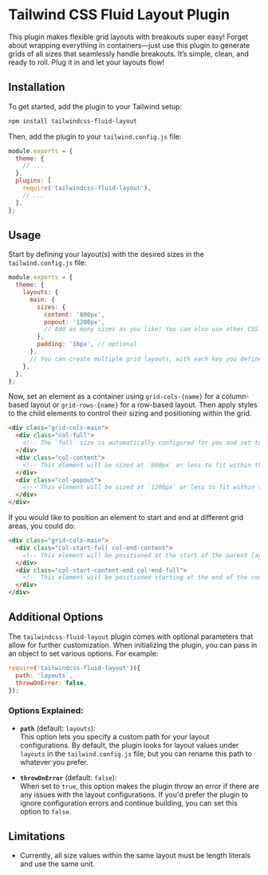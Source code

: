 # Tailwind CSS Fluid Layout Plugin

This plugin makes flexible grid layouts with breakouts super easy! Forget about wrapping everything in containers—just use this plugin to generate grids of all sizes that seamlessly handle breakouts. It’s simple, clean, and ready to roll. Plug it in and let your layouts flow!

## Installation

To get started, add the plugin to your Tailwind setup:

```bash
npm install tailwindcss-fluid-layout
```

Then, add the plugin to your `tailwind.config.js` file:

```javascript
module.exports = {
  theme: {
    // ...
  },
  plugins: [
    require('tailwindcss-fluid-layout'),
    // ...
  ],
};
```

## Usage

Start by defining your layout(s) with the desired sizes in the `tailwind.config.js` file:

```javascript
module.exports = {
  theme: {
    layouts: {
      main: {
        sizes: {
          content: '800px',
          popout: '1200px',
          // Add as many sizes as you like! You can also use other CSS units like em, %, and more to keep your layouts super flexible.
        },
        padding: '16px', // optional
      },
      // You can create multiple grid layouts, with each key you define serving as the name for its respective grid template.
    },
  },
};
```

Now, set an element as a container using `grid-cols-{name}` for a column-based layout or `grid-rows-{name}` for a row-based layout. Then apply styles to the child elements to control their sizing and positioning within the grid.

```html
<div class="grid-cols-main">
  <div class="col-full">
    <!-- The `full` size is automatically configured for you and set to 100% to fit within the main layout. Please note that this area will ignore any padding settings and will always match the size of the parent layout. -->
  </div>
  <div class="col-content">
    <!-- This element will be sized at `800px` or less to fit within the parent layout. -->
  </div>
  <div class="col-popout">
    <!-- This element will be sized at `1200px` or less to fit within the parent layout. -->
  </div>
</div>
```

If you would like to position an element to start and end at different grid areas, you could do:

```html
<div class="grid-cols-main">
  <div class="col-start-full col-end-content">
    <!-- This element will be positioned at the start of the parent layout and extend to the end of the content area. -->
  </div>
  <div class="col-start-content-end col-end-full">
    <!-- This element will be positioned starting at the end of the content area and extending to the end of the parent layout. -->
  </div>
</div>
```

## Additional Options

The `tailwindcss-fluid-layout` plugin comes with optional parameters that allow for further customization. When initializing the plugin, you can pass in an object to set various options. For example:

```javascript
require('tailwindcss-fluid-layout')({
  path: 'layouts',
  throwOnError: false,
});
```

### Options Explained:

- **`path`** (default: `layouts`):  
  This option lets you specify a custom path for your layout configurations. By default, the plugin looks for layout values under `layouts` in the `tailwind.config.js` file, but you can rename this path to whatever you prefer.

- **`throwOnError`** (default: `false`):  
  When set to `true`, this option makes the plugin throw an error if there are any issues with the layout configurations. If you'd prefer the plugin to ignore configuration errors and continue building, you can set this option to `false`.

## Limitations

- Currently, all size values within the same layout must be length literals and use the same unit.
